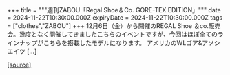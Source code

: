 +++
title = """週刊ZABOU「Regal Shoe＆Co. GORE-TEX EDITION」"""
date = 2024-11-22T10:30:00.000Z
expiryDate = 2024-11-22T10:30:00.000Z
tags = ["clothes","ZABOU"]
+++
12月6日（金）から開催のREGAL Shoe ＆co.販売会。幾度となく開催してきましたこちらのイベントですが、今回はほぼ全てのラインナップがこちらを搭載したモデルになります。 アメリカのWLゴア&アソシエイツ \[…\]

[[source]](https://zabou.org/2024/11/22/313134/)
